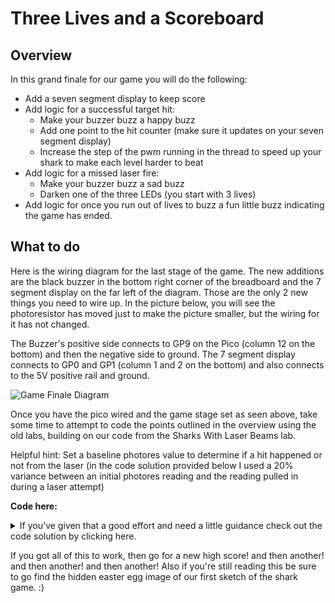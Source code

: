 # Three Lives and a Scoreboard

## Overview

In this grand finale for our game you will do the following:

- Add a seven segment display to keep score
- Add logic for a successful target hit:
  - Make your buzzer buzz a happy buzz
  - Add one point to the hit counter (make sure it updates on your seven segment display)
  - Increase the step of the pwm running in the thread to speed up your shark to make each level harder to beat
- Add logic for a missed laser fire:
  - Make your buzzer buzz a sad buzz
  - Darken one of the three LEDs (you start with 3 lives)
- Add logic for once you run out of lives to buzz a fun little buzz indicating the game has ended.


## What to do

Here is the wiring diagram for the last stage of the game.  The new additions are the black buzzer in the bottom right corner of the breadboard and the 7 segment display on the far left of the diagram.  Those are the only 2 new things you need to wire up.  In the picture below, you will see the photoresistor has moved just to make the picture smaller, but the wiring for it has not changed.

The Buzzer's positive side connects to GP9 on the Pico (column 12 on the bottom) and then the negative side to ground.  The 7 segment display connects to GP0 and GP1 (column 1 and 2 on the bottom) and also connects to the 5V positive rail and ground.  

![Game Finale Diagram](/images/game_3_lab_bb.png)


Once you have the pico wired and the game stage set as seen above, take some time to attempt to code the points outlined in the overview using the old labs, building on our code from the Sharks With Laser Beams lab.

Helpful hint: Set a baseline photores value to determine if a hit happened or not from the laser (in the code solution provided below I used a 20% variance between an initial photores reading and the reading pulled in during a laser attempt)

**Code here:**<details><summary>If you've given that a good effort and need a little guidance check out the code solution by clicking here.</summary> 
```Python


from machine import Pin,PWM,ADC
from math import modf
import utime, _thread, tm1637, sys
from sg90 import servo

photoresistor_value = machine.ADC(28)

# Initialize LEDs to on at beginning
# These LEDs indicate lives remaining
led1 = Pin(16, Pin.OUT)
led1.value(1)
led1_on = True
led2 = Pin(18, Pin.OUT)
led2.value(1)
led2_on = True
led3 = Pin(19, Pin.OUT)
led3.value(1)
led3_on = True
lives_left = True

laser = Pin(20, Pin.OUT)
laser.value(0)

button = Pin(17, Pin.IN, Pin.PULL_DOWN)

# Initialize Score and Display
display = tm1637.TM1637(clk=Pin(1), dio=Pin(0))
score = 0
display.number(score)

# Initialize Servo
servo1 = servo(15)
SMOOTH_TIME = 80
servo_speed = 1

buzzer = PWM(Pin(9))
buzzer.freq(1000)

# flag so the laser can interrupt the scan cycle
kill_flag = False

# debounce utime saying wait 5 seconds between button presses
DEBOUNCE_utime = 5000

# debounce counter is our counter from the last button press
# initialize to current utime
debounce_counter = utime.ticks_ms() - DEBOUNCE_utime

initial_photo_reading = photoresistor_value.read_u16()
print("Initial Laser Voltage Reading: ", initial_photo_reading)

# target will recognize a hit when there is a 20% increase in light
target_reading = initial_photo_reading * 1.2   # potentially need a different percentage based on laser and photores being used
print("Target Goal Lighting: ", target_reading)
       
def scan(current_servo):
    stepping = servo_speed
    for i in range(45,130, stepping):
        if (kill_flag):
            break
        current_servo.move_to(i)
        utime.sleep_ms(SMOOTH_TIME)

    for i in range(130,45, -stepping):
        if (kill_flag):
            break
        current_servo.move_to(i)
        utime.sleep_ms(SMOOTH_TIME)
        
# define a function to execute in the second thread
def second_thread_func():
    while True:
        # fix for import failing in second thread when it's inside a function
        servo2 = servo1
        stepping = servo_speed
        scan(servo2)
        #print("servo_speed=", servo_speed)
        utime.sleep_ms(100)

# Start the second thread
_thread.start_new_thread(second_thread_func,())

# Function to handle darkening one LED
def remove_led():
    global led3_on, led3, led2_on, led2, led1_on, led1, lives_left
    if(led3_on):
      led3.value(0)
      led3_on = False
    else:
        if(led2_on):
          led2.value(0)
          led2_on = False
        else:
            led1.value(0)
            led1_on = False
            lives_left = False
            end_of_game_buzz()
            
# Function to handle when the button is pressed
def button_press_detected():
    global debounce_counter
    current_utime = utime.ticks_ms()
    
    # Calculate utime passed since last button press
    utime_passed = utime.ticks_diff(current_utime,debounce_counter)

    # print("utime passed=" + str(utime_passed))
    if (utime_passed > DEBOUNCE_utime):
        print("Button Pressed!")
        # set debounce_counter to current utime
        debounce_counter = utime.ticks_ms()

        fire_the_laser()    
    #else:
        #print("Not enough utime")

def fire_the_laser():
    print("FIRE ZEE LASERS!")
    global servo_speed

    enable_laser()   
    check_target()     
    disable_laser()

    if (photo_reading > target_reading):
        its_a_hit()  
    else: 
        its_a_miss()

def enable_laser():
    global kill_flag
    kill_flag = True
    laser.value(1) 
    utime.sleep_ms(2000) 

def disable_laser():
    global kill_flag
    utime.sleep_ms(1000)   
    kill_flag = False
    laser.value(0)

def check_target():
    global photo_reading
    photo_reading = photoresistor_value.read_u16()   
    print("Laser Voltage Reading: ",photo_reading)

def increase_difficulty():
    global servo_speed
    servo_speed = servo_speed + 1

def increase_score():
    global score
    score = score + 1

def display_score():
    display.number(score)

def its_a_hit():
    print("Nice! - A Hit!")
    happy_buzz()
    increase_difficulty()
    increase_score()
    display_score()
    print("Score: ", score)

def its_a_miss():
    print("Ouch - A Miss!")
    sad_buzz()
    remove_led()

def happy_buzz():
    print("Happy buzz!")
    
    buzzer.freq(100000)
    for count in range(1,3,1):
        buzzer.duty_u16(20000)
        utime.sleep_ms(500)
    buzzer.duty_u16(0)

def sad_buzz():
    print("Sad buzz!")
    
    buzzer.freq(1000)
    for count in range(1,3,1):
        buzzer.duty_u16(10000)
        utime.sleep_ms(500)
    buzzer.duty_u16(0)

def end_of_game_buzz():
    print("End of game jingle buzz!")
    for count in range(1,10,1):
        buzzer.duty_u16(10000)
        buzzer.freq(1000 * count)
        utime.sleep_ms(100)
        
    for count in range(10,1,-1):
        buzzer.duty_u16(10000)
        buzzer.freq(1000 * count)
        utime.sleep_ms(100)  
        
    buzzer.duty_u16(0)




# Below executes in the main(first) thread.
while True:
    if (lives_left):
      if button.value()==True:
        button_press_detected()
    else:
        print("Game Over!")
        kill_flag = True
        sys.exit()



```
</details>




If you got all of this to work, then go for a new high score!  and then another!  and then another!  and then another!
Also if you're still reading this be sure to go find the hidden easter egg image of our first sketch of the shark game.  :)

